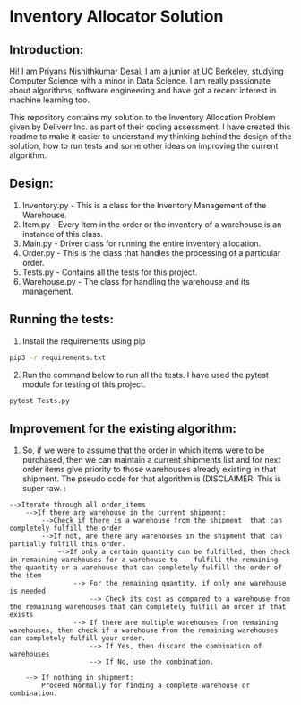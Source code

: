 
# Inventory Allocator Solution

## Introduction:
Hi! I am Priyans Nishithkumar Desai. I am a junior at UC Berkeley, studying Computer Science with a minor in Data Science. I am really passionate about algorithms, software engineering and have got a recent interest in machine learning too. 

This repository contains my solution to the Inventory Allocation Problem given by Deliverr Inc. as part of their coding assessment. I have created this readme to make it easier to understand my thinking behind the design of the solution, how to run tests and some other ideas on improving the current algorithm. 

## Design:
1. Inventory.py - This is a class for the Inventory Management of the Warehouse. 
2. Item.py - Every item in the order or the inventory of a warehouse is an instance of this class. 
3. Main.py - Driver class for running the entire inventory allocation. 
4. Order.py - This is the class that handles the processing of a particular order. 
5. Tests.py - Contains all the tests for this project. 
6. Warehouse.py - The class for handling the warehouse and its management. 

## Running the tests:

1. Install the requirements using pip <br>
```bash
pip3 -r requirements.txt
```

2. Run the command below to run all the tests. I have used the pytest module for testing of this project.  <br>
```bash
pytest Tests.py
```

## Improvement for the existing algorithm:

1. So, if we were to assume that the order in which items were to be purchased, then we can maintain a current shipments list and for next order items give priority to those warehouses already existing in that shipment. The pseudo code for that algorithm is (DISCLAIMER: This is super raw. : <br>
```
-->Iterate through all order_items
	-->If there are warehouse in the current shipment:
		-->Check if there is a warehouse from the shipment  that can completely fulfill the order
		-->If not, are there any warehouses in the shipment that can partially fulfill this order. 
			-->If only a certain quantity can be fulfilled, then check in remaining warehouses for a warehouse to 	 fulfill the remaining the quantity or a warehouse that can completely fulfill the order of the item
			    --> For the remaining quantity, if only one warehouse is needed
					--> Check its cost as compared to a warehouse from the remaining warehouses that can completely fulfill an order if that exists
			    --> If there are multiple warehouses from remaining warehouses, then check if a warehouse from the remaining warehouses can completely fulfill your order. 
			    	--> If Yes, then discard the combination of warehouses
			    	--> If No, use the combination. 
			    	
	--> If nothing in shipment:
		Proceed Normally for finding a complete warehouse or combination. 
```